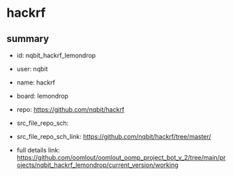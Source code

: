 # hackrf
 
## summary 
* id: nqbit_hackrf_lemondrop
* user: nqbit
* name: hackrf
* board: lemondrop
* repo: https://github.com/nqbit/hackrf



* src_file_repo_sch: 
* src_file_repo_sch_link: https://github.com/nqbit/hackrf/tree/master/
* full details link: https://github.com/oomlout/oomlout_oomp_project_bot_v_2/tree/main/projects/nqbit_hackrf_lemondrop/current_version/working  







